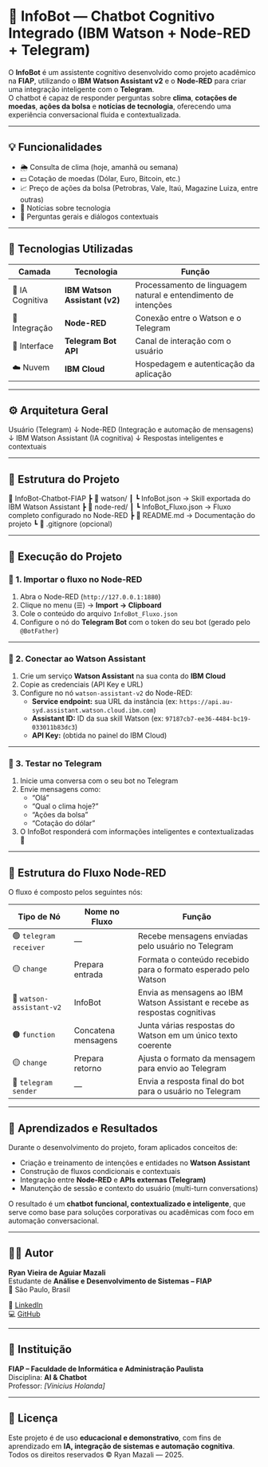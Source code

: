 # 🤖 InfoBot — Chatbot Cognitivo Integrado (IBM Watson + Node-RED + Telegram)

O **InfoBot** é um assistente cognitivo desenvolvido como projeto acadêmico na **FIAP**, utilizando o **IBM Watson Assistant v2** e o **Node-RED** para criar uma integração inteligente com o **Telegram**.  
O chatbot é capaz de responder perguntas sobre **clima**, **cotações de moedas**, **ações da bolsa** e **notícias de tecnologia**, oferecendo uma experiência conversacional fluida e contextualizada.

---

## 💡 Funcionalidades

- 🌦️ Consulta de clima (hoje, amanhã ou semana)
- 💵 Cotação de moedas (Dólar, Euro, Bitcoin, etc.)
- 📈 Preço de ações da bolsa (Petrobras, Vale, Itaú, Magazine Luiza, entre outras)
- 🤖 Notícias sobre tecnologia
- 💬 Perguntas gerais e diálogos contextuais

---

## 🧠 Tecnologias Utilizadas

| Camada | Tecnologia | Função |
|--------|-------------|--------|
| 💬 IA Cognitiva | **IBM Watson Assistant (v2)** | Processamento de linguagem natural e entendimento de intenções |
| 🔁 Integração | **Node-RED** | Conexão entre o Watson e o Telegram |
| 📱 Interface | **Telegram Bot API** | Canal de interação com o usuário |
| ☁️ Nuvem | **IBM Cloud** | Hospedagem e autenticação da aplicação |

---

## ⚙️ Arquitetura Geral

Usuário (Telegram)
↓
Node-RED (Integração e automação de mensagens)
↓
IBM Watson Assistant (IA cognitiva)
↓
Respostas inteligentes e contextuais


---

## 🧩 Estrutura do Projeto

📂 InfoBot-Chatbot-FIAP
┣ 📁 watson/
┃ ┗ InfoBot.json → Skill exportada do IBM Watson Assistant
┣ 📁 node-red/
┃ ┗ InfoBot_Fluxo.json → Fluxo completo configurado no Node-RED
┣ 📄 README.md → Documentação do projeto
┗ 📄 .gitignore (opcional)

---

## 🚀 Execução do Projeto

### 🔹 1. Importar o fluxo no Node-RED
1. Abra o Node-RED (`http://127.0.0.1:1880`)
2. Clique no menu (☰) → **Import → Clipboard**
3. Cole o conteúdo do arquivo `InfoBot_Fluxo.json`
4. Configure o nó do **Telegram Bot** com o token do seu bot (gerado pelo `@BotFather`)

---

### 🔹 2. Conectar ao Watson Assistant
1. Crie um serviço **Watson Assistant** na sua conta do **IBM Cloud**  
2. Copie as credenciais (API Key e URL)
3. Configure no nó `watson-assistant-v2` do Node-RED:
   - **Service endpoint:** sua URL da instância (ex: `https://api.au-syd.assistant.watson.cloud.ibm.com`)
   - **Assistant ID:** ID da sua skill Watson (ex: `97187cb7-ee36-4484-bc19-033011b83dc3`)
   - **API Key:** (obtida no painel do IBM Cloud)

---

### 🔹 3. Testar no Telegram
1. Inicie uma conversa com o seu bot no Telegram  
2. Envie mensagens como:
   - “Olá”
   - “Qual o clima hoje?”
   - “Ações da bolsa”
   - “Cotação do dólar”
3. O InfoBot responderá com informações inteligentes e contextualizadas 🎯

---

## 🧠 Estrutura do Fluxo Node-RED

O fluxo é composto pelos seguintes nós:

| Tipo de Nó | Nome no Fluxo | Função |
|-------------|---------------|--------|
| 🟢 `telegram receiver` | — | Recebe mensagens enviadas pelo usuário no Telegram |
| 🟡 `change` | Prepara entrada | Formata o conteúdo recebido para o formato esperado pelo Watson |
| 🔵 `watson-assistant-v2` | InfoBot | Envia as mensagens ao IBM Watson Assistant e recebe as respostas cognitivas |
| 🟠 `function` | Concatena mensagens | Junta várias respostas do Watson em um único texto coerente |
| 🟡 `change` | Prepara retorno | Ajusta o formato da mensagem para envio ao Telegram |
| 🔴 `telegram sender` | — | Envia a resposta final do bot para o usuário no Telegram |

---

## 📘 Aprendizados e Resultados

Durante o desenvolvimento do projeto, foram aplicados conceitos de:
- Criação e treinamento de intenções e entidades no **Watson Assistant**
- Construção de fluxos condicionais e contextuais
- Integração entre **Node-RED** e **APIs externas (Telegram)**
- Manutenção de sessão e contexto do usuário (multi-turn conversations)

O resultado é um **chatbot funcional, contextualizado e inteligente**, que serve como base para soluções corporativas ou acadêmicas com foco em automação conversacional.

---

## 👨‍💻 Autor

**Ryan Vieira de Aguiar Mazali**  
Estudante de **Análise e Desenvolvimento de Sistemas – FIAP**  
📍 São Paulo, Brasil  

🔗 [LinkedIn](https://www.linkedin.com/in/ryanmazali)  
💻 [GitHub](https://github.com/ryanmazali)

---

## 🏫 Instituição

**FIAP – Faculdade de Informática e Administração Paulista**  
Disciplina: **AI & Chatbot**  
Professor: *[Vinicius Holanda]*

---

## 📜 Licença
Este projeto é de uso **educacional e demonstrativo**, com fins de aprendizado em **IA, integração de sistemas e automação cognitiva**.  
Todos os direitos reservados © Ryan Mazali — 2025.